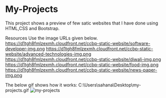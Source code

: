 # My-Projects
This project shows a preview of few satic websites that I have done using HTML,CSS and Bootstrap.

Resources
Use the image URLs given below.
https://d1tgh8fmlzexmh.cloudfront.net/ccbp-static-website/software-developer-img.png
https://d1tgh8fmlzexmh.cloudfront.net/ccbp-static-website/advanced-technologies-img.png
https://d1tgh8fmlzexmh.cloudfront.net/ccbp-static-website/diwali-img.png
https://d1tgh8fmlzexmh.cloudfront.net/ccbp-static-website/food-img.png
https://d1tgh8fmlzexmh.cloudfront.net/ccbp-static-website/news-paper-img.png

The below gif shows how it works:
    C:\Users\sahana\Desktop\my-projects.gif
![my-projects](https://user-images.githubusercontent.com/43945161/227730202-185112ec-95c6-432e-a3a0-1ee36961ec41.gif)

